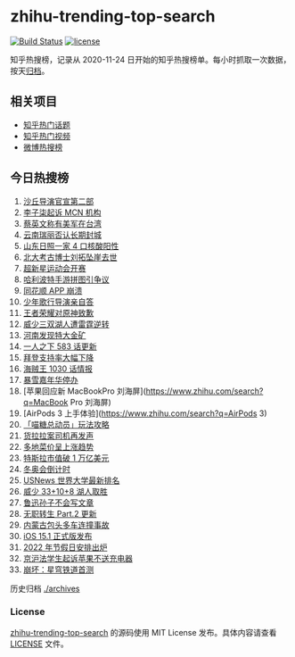 # zhihu-trending-top-search

[![Build Status](https://github.com/justjavac/zhihu-trending-top-search/workflows/ci/badge.svg?branch=main)](https://github.com/justjavac/zhihu-trending-top-search/actions)
[![license](https://img.shields.io/github/license/justjavac/zhihu-trending-top-search)](https://github.com/justjavac/zhihu-trending-top-search/blob/main/LICENSE)

知乎热搜榜，记录从 2020-11-24 日开始的知乎热搜榜单。每小时抓取一次数据，按天[归档](./archives)。

## 相关项目

- [知乎热门话题](https://github.com/justjavac/zhihu-trending-hot-questions)
- [知乎热门视频](https://github.com/justjavac/zhihu-trending-hot-video)
- [微博热搜榜](https://github.com/justjavac/weibo-trending-hot-search)

## 今日热搜榜

<!-- BEGIN -->
<!-- 最后更新时间 Thu Oct 28 2021 13:07:02 GMT+0800 (China Standard Time) -->

1. [沙丘导演官宣第二部](https://www.zhihu.com/search?q=沙丘)
1. [李子柒起诉 MCN 机构](https://www.zhihu.com/search?q=李子柒)
1. [蔡英文称有美军在台湾](https://www.zhihu.com/search?q=蔡英文)
1. [云南瑞丽否认长期封城](https://www.zhihu.com/search?q=瑞丽)
1. [山东日照一家 4 口核酸阳性](https://www.zhihu.com/search?q=山东疫情)
1. [北大考古博士刘拓坠崖去世](https://www.zhihu.com/search?q=刘拓)
1. [超新星运动会开赛](https://www.zhihu.com/search?q=超新星运动会4)
1. [哈利波特手游拼图引争议](https://www.zhihu.com/search?q=哈利波特魔法觉醒)
1. [同花顺 APP 崩溃](https://www.zhihu.com/search?q=同花顺)
1. [少年歌行导演亲自答](https://www.zhihu.com/search?q=少年歌行)
1. [王者荣耀对原神致歉](https://www.zhihu.com/search?q=原神)
1. [威少三双湖人遭雷霆逆转](https://www.zhihu.com/search?q=湖人)
1. [河南发现特大金矿](https://www.zhihu.com/search?q=河南金矿)
1. [一人之下 583 话更新](https://www.zhihu.com/search?q=一人之下)
1. [拜登支持率大幅下降](https://www.zhihu.com/search?q=拜登)
1. [海贼王 1030 话情报](https://www.zhihu.com/search?q=海贼王)
1. [暴雪嘉年华停办](https://www.zhihu.com/search?q=暴雪嘉年华)
1. [苹果回应新 MacBookPro 刘海屏](https://www.zhihu.com/search?q=MacBook Pro 刘海屏)
1. [AirPods 3 上手体验](https://www.zhihu.com/search?q=AirPods 3)
1. [「喵糖总动员」玩法攻略](https://www.zhihu.com/search?q=喵糖)
1. [货拉拉案司机再发声](https://www.zhihu.com/search?q=货拉拉)
1. [多地菜价呈上涨趋势](https://www.zhihu.com/search?q=菜价)
1. [特斯拉市值破 1 万亿美元](https://www.zhihu.com/search?q=特斯拉)
1. [冬奥会倒计时](https://www.zhihu.com/search?q=冬奥会)
1. [USNews 世界大学最新排名](https://www.zhihu.com/search?q=usnews大学排名2022)
1. [威少 33+10+8 湖人取胜](https://www.zhihu.com/search?q=湖人)
1. [鲁迅孙子不会写文章](https://www.zhihu.com/search?q=鲁迅孙子)
1. [无职转生 Part.2 更新](https://www.zhihu.com/search?q=无职转生)
1. [内蒙古包头多车连撞事故](https://www.zhihu.com/search?q=包头车祸)
1. [iOS 15.1 正式版发布](https://www.zhihu.com/search?q=iOS15.1)
1. [2022 年节假日安排出炉](https://www.zhihu.com/search?q=节假日安排)
1. [京沪法学生起诉苹果不送充电器](https://www.zhihu.com/search?q=法学生起诉苹果)
1. [崩坏：星穹铁道首测](https://www.zhihu.com/search?q=崩坏星穹铁道)

<!-- END -->

历史归档 [./archives](./archives)

### License

[zhihu-trending-top-search](https://github.com/justjavac/zhihu-trending-top-search)
的源码使用 MIT License 发布。具体内容请查看 [LICENSE](./LICENSE) 文件。
